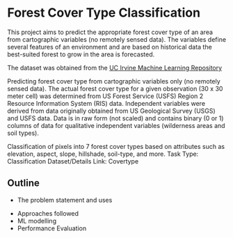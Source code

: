 # Forest Cover Type Classification

This project aims to predict the appropriate forest cover type of an area from cartographic variables (no remotely sensed data). The variables define several features of an environment and are based on historical data the best-suited forest to grow in the area is forecasted. 

The dataset was obtained from the [UC Irvine Machine Learning Repository ](https://archive.ics.uci.edu/dataset/31/covertype) 


Predicting forest cover type from cartographic variables only (no remotely sensed data).  The actual forest cover type for a given observation (30 x 30 meter cell) was determined from US Forest Service (USFS) Region 2 Resource Information System (RIS) data.  Independent variables were derived from data originally obtained from US Geological Survey (USGS) and USFS data.  Data is in raw form (not scaled) and contains binary (0 or 1) columns of data for qualitative independent variables (wilderness areas and soil types).

Classification of pixels into 7 forest cover types based on attributes such as elevation, 
aspect, slope, hillshade, soil-type, and more.
Task Type: Classification
Dataset/Details Link: Covertype


## Outline

* The problem statement and uses
- Approaches followed
- ML modelling
- Performance Evaluation




